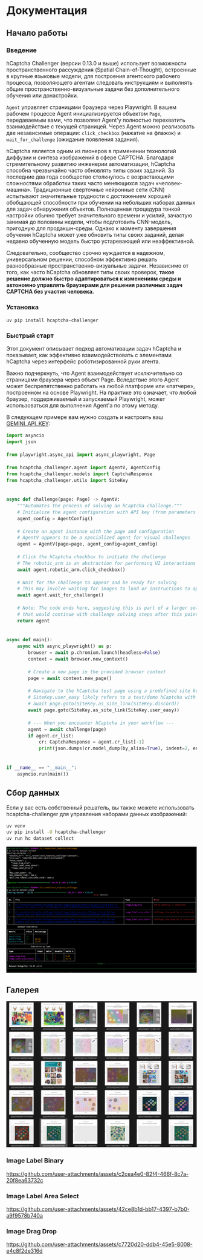 # Документация

## Начало работы

### Введение

hCaptcha Challenger (версии 0.13.0 и выше) использует возможности пространственного рассуждения (Spatial Chain-of-Thought), встроенные в крупные языковые модели, для построения агентского рабочего процесса, позволяющего агентам следовать инструкциям и выполнять общие пространственно-визуальные задачи без дополнительного обучения или донастройки.

`Agent` управляет страницами браузера через Playwright. В вашем рабочем процессе Agent инициализируется объектом `Page`, передаваемым вами, что позволяет Agent'у полностью перехватить взаимодействие с текущей страницей. Через Agent можно реализовать две независимые операции: `click_checkbox` (нажатие на флажок) и `wait_for_challenge` (ожидание появления задания).

hCaptcha является одним из пионеров в применении технологий диффузии и синтеза изображений в сфере CAPTCHA. Благодаря стремительному развитию инженерии автоматизации, hCaptcha способна чрезвычайно часто обновлять типы своих заданий. За последние два года сообщество столкнулось с возрастающими сложностями обработки таких часто меняющихся задач «человек-машина». Традиционные сверточные нейронные сети (CNN) испытывают значительные трудности с достижением хорошей обобщающей способности при обучении на небольших наборах данных для задач обнаружения объектов. Полноценная процедура тонкой настройки обычно требует значительного времени и усилий, зачастую занимая до половины недели, чтобы подготовить CNN-модель, пригодную для продакшн-среды. Однако к моменту завершения обучения hCaptcha может уже обновить типы своих заданий, делая недавно обученную модель быстро устаревающей или неэффективной.

Следовательно, сообщество срочно нуждается в надежном, универсальном решении, способном эффективно решать разнообразные пространственно-визуальные задачи. Независимо от того, как часто hCaptcha обновляет типы своих проверок, **такое решение должно быстро адаптироваться к изменениям среды и автономно управлять браузерами для решения различных задач CAPTCHA без участия человека.**

### Установка

```
uv pip install hcaptcha-challenger
```

### Быстрый старт

Этот документ описывает подход автоматизации задач hCaptcha и показывает, как эффективно взаимодействовать с элементами hCaptcha через интерфейс роботизированной руки агента.

Важно подчеркнуть, что Agent взаимодействует исключительно со страницами браузера через объект Page. Вследствие этого Agent может беспрепятственно работать на любой платформе или «патчере», построенном на основе Playwright. На практике это означает, что любой браузер, поддерживаемый и запускаемый Playwright, может использоваться для выполнения Agent'a по этому методу.

В следующем примере вам нужно создать и настроить ваш [GEMINI_API_KEY](https://aistudio.google.com/apikey):

```python
import asyncio
import json

from playwright.async_api import async_playwright, Page

from hcaptcha_challenger.agent import AgentV, AgentConfig
from hcaptcha_challenger.models import CaptchaResponse
from hcaptcha_challenger.utils import SiteKey


async def challenge(page: Page) -> AgentV:
    """Automates the process of solving an hCaptcha challenge."""
    # Initialize the agent configuration with API key (from parameters or environment)
    agent_config = AgentConfig()

    # Create an agent instance with the page and configuration
    # AgentV appears to be a specialized agent for visual challenges
    agent = AgentV(page=page, agent_config=agent_config)

    # Click the hCaptcha checkbox to initiate the challenge
    # The robotic_arm is an abstraction for performing UI interactions
    await agent.robotic_arm.click_checkbox()

    # Wait for the challenge to appear and be ready for solving
    # This may involve waiting for images to load or instructions to appear
    await agent.wait_for_challenge()

    # Note: The code ends here, suggesting this is part of a larger solution
    # that would continue with challenge solving steps after this point
    return agent


async def main():
    async with async_playwright() as p:
        browser = await p.chromium.launch(headless=False)
        context = await browser.new_context()

        # Create a new page in the provided browser context
        page = await context.new_page()

        # Navigate to the hCaptcha test page using a predefined site key
        # SiteKey.user_easy likely refers to a test/demo hCaptcha with lower difficulty
        # await page.goto(SiteKey.as_site_link(SiteKey.discord))
        await page.goto(SiteKey.as_site_link(SiteKey.user_easy))

        # --- When you encounter hCaptcha in your workflow ---
        agent = await challenge(page)
        if agent.cr_list:
            cr: CaptchaResponse = agent.cr_list[-1]
            print(json.dumps(cr.model_dump(by_alias=True), indent=2, ensure_ascii=False))


if __name__ == "__main__":
    asyncio.run(main())

```

## Сбор данных

Если у вас есть собственный решатель, вы также можете использовать hcaptcha-challenger для управления наборами данных изображений:

```bash
uv venv
uv pip install -U hcaptcha-challenger
uv run hc dataset collect
```

![image_2025-04-12_18-33-07](assets/image_2025-04-12_18-33-07.png)

## Галерея

![image-20250402235820929](assets/image-20250402235820929.png)

### Image Label Binary

https://github.com/user-attachments/assets/c2cea4e0-82f4-466f-8c7a-20f8ea63732c

### Image Label Area Select

https://github.com/user-attachments/assets/42ce8b1d-bb17-4397-b7b0-a9f9578b740a

### Image Drag Drop

https://github.com/user-attachments/assets/c7720d20-ddb4-45e5-8008-e4c8f2de316d